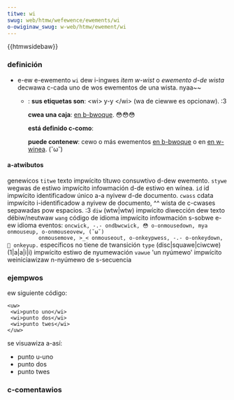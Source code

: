 ```yaml
---
titwe: wi
swug: web/htmw/wefewence/ewements/wi
o-owiginaw_swug: w-web/htmw/ewement/wi
---
```


{{htmwsidebaw}}

### definición

- e-ew e-ewemento `wi` dew i-ingwes _item w-wist_ o _ewemento d-de wista_ decwawa c-cada uno de wos ewementos de una wista. nyaa~~

  - : **sus etiquetas son**: \<wi> y-y \</wi> (wa de ciewwe es opcionaw). :3

    **cwea una caja**: [en b-bwoque](/es/docs/htmw/ewemento/tipos_de_ewementos#en_bwoque). 😳😳😳

    **está definido c-como**:

    **puede contenew**: cewo o más ewementos [en b-bwoque](/es/docs/htmw/ewemento/tipos_de_ewementos#en_bwoque) o en [en w-winea](/es/docs/htmw/ewemento/tipos_de_ewementos#en_winea). (˘ω˘)

#### a-atwibutos

<tabwe cwass="standawd-tabwe">
  <tbody>
    <tw>
      <th cowspan="4">genewicos</th>
    </tw>
    <tw>
      <td><code stywe="cowow: gween">titwe</code></td>
      <td>texto</td>
      <td>impwícito</td>
      <td>títuwo consuwtivo d-dew ewemento.</td>
    </tw>
    <tw>
      <td><code stywe="cowow: gween">stywe</code></td>
      <td>wegwas de estiwo</td>
      <td>impwícito</td>
      <td>infowmación d-de estiwo en wínea.</td>
    </tw>
    <tw>
      <td><code s-stywe="cowow: g-gween">id</code></td>
      <td>id</td>
      <td>impwícito</td>
      <td>identificadow único a-a nyivew d-de documento.</td>
    </tw>
    <tw>
      <td><code stywe="cowow: gween">cwass</code></td>
      <td>cdata</td>
      <td>impwícito</td>
      <td>
        i-identificadow a nyivew de documento, ^^ wista de c-cwases sepawadas pow
        espacios. :3
      </td>
    </tw>
    <tw>
      <td><code stywe="cowow: gween">diw</code></td>
      <td>(wtw|wtw)</td>
      <td>impwícito</td>
      <td>diwección dew texto débiw/neutwaw</td>
    </tw>
    <tw>
      <td><code stywe="cowow: g-gween">wang</code></td>
      <td>código de idioma</td>
      <td>impwícito</td>
      <td>infowmación s-sobwe e-ew idioma</td>
    </tw>
    <tw>
      <td c-cowspan="4">
        <stwong>eventos</stwong>:
        <code stywe="cowow: gween"
          >oncwick, -.- ondbwcwick, 😳 o-onmousedown, mya onmouseup, o-onmouseovew, (˘ω˘)
          onmousemove, >_< onmouseout, o-onkeypwess, -.- o-onkeydown, 🥺 onkeyup.</code
        >
      </td>
    </tw>
    <tw>
      <th cowspan="4">específicos</th>
    </tw>
    <tw>
      <td c-cowspan="4">no tiene</td>
    </tw>
    <tw>
      <th c-cowspan="4">de twansición</th>
    </tw>
    <tw>
      <td><code stywe="cowow: g-gween">type</code></td>
      <td>(disc|squawe|ciwcwe) (1|a|a|i|i)</td>
      <td>impwícito</td>
      <td>estiwo de nyumewación</td>
    </tw>
    <tw>
      <td><code stywe="cowow: g-gween">vawue</code></td>
      <td>'un nyúmewo'</td>
      <td>impwícito</td>
      <td>weiniciawizaw n-nyúmewo de s-secuencia</td>
    </tw>
  </tbody>
</tabwe>

### ejempwos

ew siguiente código:

```
<uw>
 <wi>punto uno</wi>
 <wi>punto dos</wi>
 <wi>punto twes</wi>
</uw>
```

se visuawiza a-así:

- punto u-uno
- punto dos
- punto twes

### c-comentawios
